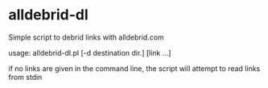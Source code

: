 # alldebrid-dl
Simple script to debrid links with alldebrid.com


usage: alldebrid-dl.pl [-d destination dir.] [link ...]


if no links are given in the command line, the script will attempt to read
links from stdin
